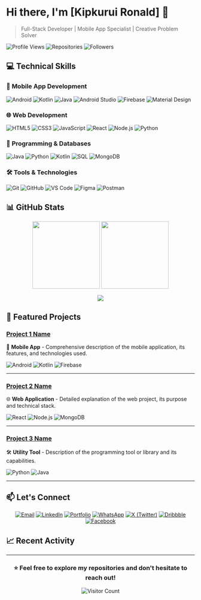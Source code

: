 # Hi there, I'm [Kipkurui Ronald] 👋

> Full-Stack Developer | Mobile App Specialist | Creative Problem Solver

![Profile Views](https://komarev.com/gh/username?color=blue&label=Profile+Views)
![Repositories](https://badgen.net/badge/Repositories/XX?color=blue)
![Followers](https://badgen.net/github/followers/KipkuruiRonald?color=blue)

## 💻 Technical Skills

### 📱 **Mobile App Development**
![Android](https://img.shields.io/badge/Android-3DDC84?style=for-the-badge&logo=android&logoColor=white)
![Kotlin](https://img.shields.io/badge/Kotlin-0095D5?style=for-the-badge&logo=kotlin&logoColor=white)
![Java](https://img.shields.io/badge/Java-ED8B00?style=for-the-badge&logo=java&logoColor=white)
![Android Studio](https://img.shields.io/badge/Android_Studio-3DDC84?style=for-the-badge&logo=android-studio&logoColor=white)
![Firebase](https://img.shields.io/badge/Firebase-FFCA28?style=for-the-badge&logo=firebase&logoColor=white)
![Material Design](https://img.shields.io/badge/Material_Design-0081CB?style=for-the-badge&logo=material-design&logoColor=white)

### 🌐 **Web Development**
![HTML5](https://img.shields.io/badge/HTML5-E34F26?style=for-the-badge&logo=html5&logoColor=white)
![CSS3](https://img.shields.io/badge/CSS3-1572B6?style=for-the-badge&logo=css3&logoColor=white)
![JavaScript](https://img.shields.io/badge/JavaScript-F7DF1E?style=for-the-badge&logo=javascript&logoColor=black)
![React](https://img.shields.io/badge/React-20232A?style=for-the-badge&logo=react&logoColor=61DAFB)
![Node.js](https://img.shields.io/badge/Node.js-339933?style=for-the-badge&logo=nodedotjs&logoColor=white)
![Python](https://img.shields.io/badge/Python-3776AB?style=for-the-badge&logo=python&logoColor=white)

### 💾 **Programming & Databases**
![Java](https://img.shields.io/badge/Java-ED8B00?style=for-the-badge&logo=java&logoColor=white)
![Python](https://img.shields.io/badge/Python-3776AB?style=for-the-badge&logo=python&logoColor=white)
![Kotlin](https://img.shields.io/badge/Kotlin-0095D5?style=for-the-badge&logo=kotlin&logoColor=white)
![SQL](https://img.shields.io/badge/SQL-4479A1?style=for-the-badge&logo=mysql&logoColor=white)
![MongoDB](https://img.shields.io/badge/MongoDB-4EA94B?style=for-the-badge&logo=mongodb&logoColor=white)

### 🛠️ **Tools & Technologies**
![Git](https://img.shields.io/badge/Git-F05032?style=for-the-badge&logo=git&logoColor=white)
![GitHub](https://img.shields.io/badge/GitHub-100000?style=for-the-badge&logo=github&logoColor=white)
![VS Code](https://img.shields.io/badge/VS_Code-007ACC?style=for-the-badge&logo=visual-studio-code&logoColor=white)
![Figma](https://img.shields.io/badge/Figma-F24E1E?style=for-the-badge&logo=figma&logoColor=white)
![Postman](https://img.shields.io/badge/Postman-FF6C37?style=for-the-badge&logo=postman&logoColor=white)

## 📊 GitHub Stats

<p align="center">
  <img height="180em" src="https://github-readme-stats.vercel.app/api?username=KipkuruiRonald&show_icons=true&theme=default&hide_border=true&count_private=true" />
  <img height="180em" src="https://github-readme-stats.vercel.app/api/top-langs/?username=KipkuruiRonald&layout=compact&theme=default&hide_border=true" />
</p>

<p align="center">
  <img src="https://github-readme-streak-stats.herokuapp.com/?user=yourusername&theme=default&hide_border=true" />
</p>

## 🚀 Featured Projects

### [Project 1 Name](https://github.com/KipkuruiRonald/Alertify)
📱 **Mobile App** - Comprehensive description of the mobile application, its features, and technologies used.

![Android](https://img.shields.io/badge/Android-3DDC84?logo=android&logoColor=white)
![Kotlin](https://img.shields.io/badge/Kotlin-0095D5?logo=kotlin&logoColor=white)
![Firebase](https://img.shields.io/badge/Firebase-FFCA28?logo=firebase&logoColor=white)

---

### [Project 2 Name](https://github.com/KipkuruiRonald/daraja_tutorial)
🌐 **Web Application** - Detailed explanation of the web project, its purpose and technical stack.

![React](https://img.shields.io/badge/React-20232A?logo=react&logoColor=61DAFB)
![Node.js](https://img.shields.io/badge/Node.js-339933?logo=nodedotjs&logoColor=white)
![MongoDB](https://img.shields.io/badge/MongoDB-4EA94B?logo=mongodb&logoColor=white)

---

### [Project 3 Name](https://github.com/KipkuruiRonald/colab-notebook)
🛠️ **Utility Tool** - Description of the programming tool or library and its capabilities.

![Python](https://img.shields.io/badge/Python-3776AB?logo=python&logoColor=white)
![Java](https://img.shields.io/badge/Java-ED8B00?logo=java&logoColor=white)

---

## 📫 Let's Connect

<div align="center">

[![Email](https://img.shields.io/badge/Email-D14836?style=for-the-badge&logo=gmail&logoColor=white)](mailto:ronaldkipkiruibii819.com)
[![LinkedIn](https://img.shields.io/badge/LinkedIn-0077B5?style=for-the-badge&logo=linkedin&logoColor=white)](https://www.linkedin.com/in/ronald-kipkurui)
[![Portfolio](https://img.shields.io/badge/Portfolio-000000?style=for-the-badge&logo=google-chrome&logoColor=white)](https://KipkuruiRonald.com)
[![WhatsApp](https://img.shields.io/badge/WhatsApp-25D366?style=for-the-badge&logo=whatsapp&logoColor=white)](https://wa.me/0799333014)
[![X (Twitter)](https://img.shields.io/badge/X-000000?style=for-the-badge&logo=x&logoColor=white)](https://twitter.com/bii_ronnie)
[![Dribbble](https://img.shields.io/badge/Dribbble-EA4C89?style=for-the-badge&logo=dribbble&logoColor=white)](https://dribbble.com/kipkuruironald)
[![Facebook](https://img.shields.io/badge/Facebook-1877F2?style=for-the-badge&logo=facebook&logoColor=white)](https://facebook.com/kipkuruironaldke)

</div>

## 📈 Recent Activity

<!--START_SECTION:activity-->
<!--END_SECTION:activity-->

---

<div align="center">

### ⭐ **Feel free to explore my repositories and don't hesitate to reach out!**

![Visitor Count](https://profile-counter.glitch.me/KipkuruiRonald/count.svg)

</div>
